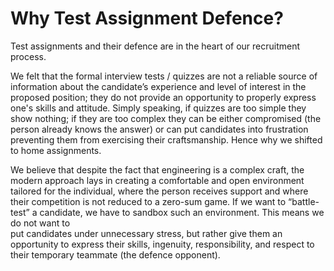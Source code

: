 Why Test Assignment Defence?
============================

Test assignments and their defence are in the heart of our recruitment process. 

We felt that the formal interview tests / quizzes are not a reliable source of information about the candidate’s experience 
and level of interest in the proposed position; they do not provide an opportunity to properly express one's skills and 
attitude. Simply speaking, if quizzes are too simple they show nothing; if they are too complex they can be
either compromised (the person already knows the answer) or can put candidates into frustration preventing them from
exercising their craftsmanship. Hence why we shifted to home assignments.

We believe that despite the fact that engineering is a complex craft, the modern approach lays in creating a comfortable and 
open environment tailored for the individual, where the person receives support and where their competition is not reduced to 
a zero-sum game. If we want to “battle-test” a candidate, we have to sandbox such an environment. This means we do not want to  
put candidates under unnecessary stress, but rather give them an opportunity to express their skills, ingenuity, 
responsibility, and respect to their temporary teammate (the defence opponent).
